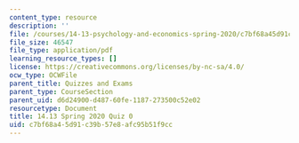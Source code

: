 ```yaml
---
content_type: resource
description: ''
file: /courses/14-13-psychology-and-economics-spring-2020/c7bf68a45d91c39b57e8afc95b51f9cc_MIT14_13S20_quiz0.pdf
file_size: 46547
file_type: application/pdf
learning_resource_types: []
license: https://creativecommons.org/licenses/by-nc-sa/4.0/
ocw_type: OCWFile
parent_title: Quizzes and Exams
parent_type: CourseSection
parent_uid: d6d24900-d487-60fe-1187-273500c52e02
resourcetype: Document
title: 14.13 Spring 2020 Quiz 0
uid: c7bf68a4-5d91-c39b-57e8-afc95b51f9cc
---
```


